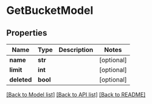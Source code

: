 # GetBucketModel

## Properties
Name | Type | Description | Notes
------------ | ------------- | ------------- | -------------
**name** | **str** |  | [optional] 
**limit** | **int** |  | [optional] 
**deleted** | **bool** |  | [optional] 

[[Back to Model list]](../README.md#documentation-for-models) [[Back to API list]](../README.md#documentation-for-api-endpoints) [[Back to README]](../README.md)


